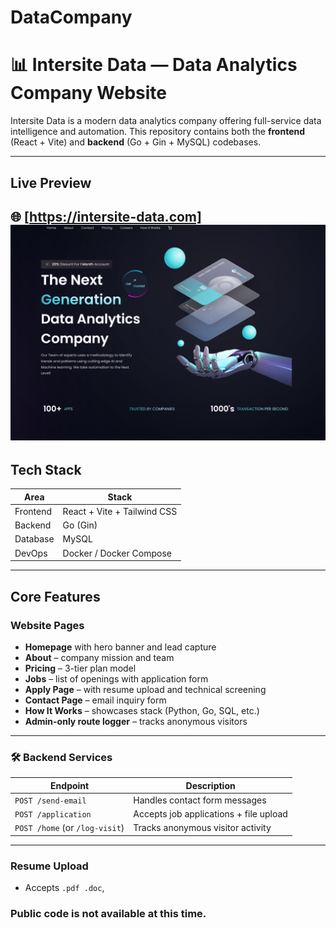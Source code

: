 # DataCompany

# 📊 Intersite Data — Data Analytics Company Website

Intersite Data is a modern data analytics company offering full-service data intelligence and automation. This repository contains both the **frontend** (React + Vite) and **backend** (Go + Gin + MySQL) codebases.

---

##  Live Preview

🌐 [https://intersite-data.com]
![Homepage Screenshot](./datacompany.png)
---

##  Tech Stack

| Area        | Stack                          |
|-------------|-------------------------------|
| Frontend    | React + Vite + Tailwind CSS   |
| Backend     | Go (Gin)                      |
| Database    | MySQL                         |
| DevOps      | Docker / Docker Compose       |


---

##  Core Features

###  Website Pages
- **Homepage** with hero banner and lead capture
- **About** – company mission and team
- **Pricing** – 3-tier plan model
- **Jobs** – list of openings with application form
- **Apply Page** – with resume upload and technical screening
- **Contact Page** – email inquiry form
- **How It Works** – showcases stack (Python, Go, SQL, etc.)
- **Admin-only route logger** – tracks anonymous visitors

---

### 🛠 Backend Services

| Endpoint         | Description                              |
|------------------|------------------------------------------|
| `POST /send-email` | Handles contact form messages           |
| `POST /application` | Accepts job applications + file upload |
| `POST /home` (or `/log-visit`) | Tracks anonymous visitor activity   |

---

###  Resume Upload

- Accepts `.pdf .doc`,

### Public code is not available at this time. 




